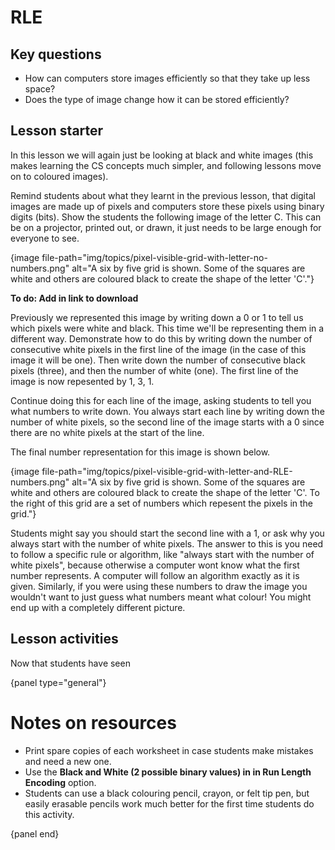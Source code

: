 # RLE

## Key questions

- How can computers store images efficiently so that they take up less space?
- Does the type of image change how it can be stored efficiently?

## Lesson starter

In this lesson we will again just be looking at black and white images (this makes learning the CS concepts much simpler, and following lessons move on to coloured images).

Remind students about what they learnt in the previous lesson, that digital images are made up of pixels and computers store these pixels using binary digits (bits).
Show the students the following image of the letter C.
This can be on a projector, printed out, or drawn, it just needs to be large enough for everyone to see.

{image file-path="img/topics/pixel-visible-grid-with-letter-no-numbers.png" alt="A six by five grid is shown.
Some of the squares are white and others are coloured black to create the shape of the letter 'C'."}

**To do: Add in link to download**

Previously we represented this image by writing down a 0 or 1 to tell us which pixels were white and black. This time we'll be representing them in a different way.
Demonstrate how to do this by writing down the number of consecutive white pixels in the first line of the image (in the case of this image it will be one).
Then write down the number of consecutive black pixels (three), and then the number of white (one).
The first line of the image is now repesented by 1, 3, 1.

Continue doing this for each line of the image, asking students to tell you what numbers to write down.
You always start each line by writing down the number of white pixels, so the second line of the image starts with a 0 since there are no white pixels at the start of the line.

The final number representation for this image is shown below.

{image file-path="img/topics/pixel-visible-grid-with-letter-and-RLE-numbers.png" alt="A six by five grid is shown.
Some of the squares are white and others are coloured black to create the shape of the letter 'C'. To the right of this grid are a set of numbers which repesent the pixels in the grid."}

Students might say you should start the second line with a 1, or ask why you always start with the number of white pixels.
The answer to this is you need to follow a specific rule or algorithm, like "always start with the number of white pixels", because otherwise a computer wont know what the first number represents.
A computer will follow an algorithm exactly as it is given. Similarly, if you were using these numbers to draw the image you wouldn't want to just guess what numbers meant what colour! You might end up with a completely different picture.



## Lesson activities

Now that students have seen


{panel type="general"}

# Notes on resources

- Print spare copies of each worksheet in case students make mistakes and need a new one.
- Use the **Black and White (2 possible binary values) in in Run Length Encoding** option.
- Students can use a black colouring pencil, crayon, or felt tip pen, but easily erasable pencils work much better for the first time students do this activity.

{panel end}
